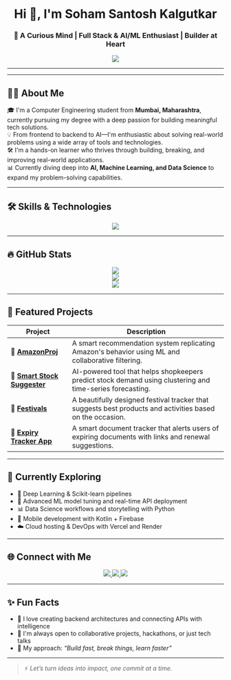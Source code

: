 <h1 align="center">Hi 👋, I'm Soham Santosh Kalgutkar</h1>
<h3 align="center">🚀 A Curious Mind | Full Stack & AI/ML Enthusiast | Builder at Heart</h3>

<p align="center">
  <img src="https://readme-typing-svg.herokuapp.com?color=00b2ff&lines=Computer+Engineering+Student+from+Mumbai;Full-Stack+Web+Developer;AI+%26+ML+Explorer;Always+Learning+New+Things" />
</p>

---
---

## 🧑‍💻 About Me

🎓 I'm a Computer Engineering student from **Mumbai, Maharashtra**, currently pursuing my degree with a deep passion for building meaningful tech solutions.  
💡 From frontend to backend to AI—I'm enthusiastic about solving real-world problems using a wide array of tools and technologies.  
🛠️ I'm a hands-on learner who thrives through building, breaking, and improving real-world applications.  
📊 Currently diving deep into **AI, Machine Learning, and Data Science** to expand my problem-solving capabilities.

---

## 🛠️ Skills & Technologies

<p align="center">
  <img src="https://skillicons.dev/icons?i=java,js,html,css,react,nodejs,express,flask,fastapi,spring,mysql,postgres,mongodb,git,github,vscode,bootstrap,tailwind,firebase,figma,androidstudio,kotlin,c,maven,npm,postman,powershell,eclipse,anaconda" />
</p>

---

## 🔥 GitHub Stats

<p align="center">
  <img src="https://github-readme-stats.vercel.app/api?username=Soham-droid-pixel&show_icons=true&theme=radical" />
  <br />
  <img src="https://github-readme-stats.vercel.app/api/top-langs/?username=Soham-droid-pixel&layout=compact&theme=radical" />
  <br />
  <img src="https://github-readme-streak-stats.herokuapp.com/?user=Soham-droid-pixel&theme=radical" />
</p>

---

## 🚀 Featured Projects

| Project | Description |
|--------|-------------|
| 🔗 [**AmazonProj**](https://github.com/Soham-droid-pixel/AmazonProj) | A smart recommendation system replicating Amazon's behavior using ML and collaborative filtering. |
| 🔗 [**Smart Stock Suggester**](https://github.com/Soham-droid-pixel/SmartStockSuggester) | AI-powered tool that helps shopkeepers predict stock demand using clustering and time-series forecasting. |
| 🔗 [**Festivals**](https://github.com/Soham-droid-pixel/Festivals) | A beautifully designed festival tracker that suggests best products and activities based on the occasion. |
| 🔗 [**Expiry Tracker App**](https://github.com/Soham-droid-pixel/ExpiryTrackerProject) | A smart document tracker that alerts users of expiring documents with links and renewal suggestions. |

---

## 📘 Currently Exploring

- 🤖 Deep Learning & Scikit-learn pipelines  
- 🧠 Advanced ML model tuning and real-time API deployment  
- 📊 Data Science workflows and storytelling with Python  
- 📱 Mobile development with Kotlin + Firebase  
- ☁️ Cloud hosting & DevOps with Vercel and Render

---

## 🌐 Connect with Me

<p align="center">
  <a href="https://www.linkedin.com/in/soham-kalgutkar-0a4b0428a/">
    <img src="https://img.shields.io/badge/LinkedIn-%230077B5.svg?style=for-the-badge&logo=linkedin&logoColor=white" />
  </a>
  <a href="https://www.kaggle.com/sohamkalgutkar">
    <img src="https://img.shields.io/badge/Kaggle-%2312100E.svg?style=for-the-badge&logo=kaggle&logoColor=20BEFF" />
  </a>
  <a href="https://www.hackerrank.com/profile/sohamkalg">
    <img src="https://img.shields.io/badge/HackerRank-%232EC866.svg?style=for-the-badge&logo=hackerrank&logoColor=white" />
  </a>
</p>

---

## ✨ Fun Facts

- 🧩 I love creating backend architectures and connecting APIs with intelligence  
- 💬 I'm always open to collaborative projects, hackathons, or just tech talks  
- 🧪 My approach: _“Build fast, break things, learn faster”_

---

> ⚡ _Let’s turn ideas into impact, one commit at a time._
